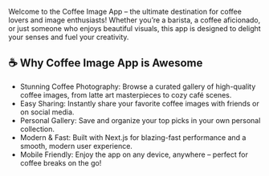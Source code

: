 Welcome to the Coffee Image App – the ultimate destination for coffee lovers and image enthusiasts! Whether you’re a barista, a coffee aficionado, or just someone who enjoys beautiful visuals, this app is designed to delight your senses and fuel your creativity.

## ☕️ Why Coffee Image App is Awesome

- Stunning Coffee Photography: Browse a curated gallery of high-quality coffee images, from latte art masterpieces to cozy café scenes.
- Easy Sharing: Instantly share your favorite coffee images with friends or on social media.
- Personal Gallery: Save and organize your top picks in your own personal collection.
- Modern & Fast: Built with Next.js for blazing-fast performance and a smooth, modern user experience.
- Mobile Friendly: Enjoy the app on any device, anywhere – perfect for coffee breaks on the go!
